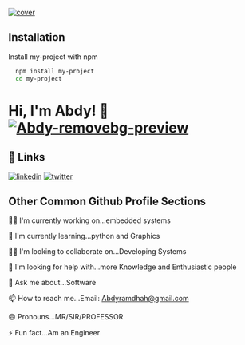
<a href="https://ibb.co/r2D2KGg"><img src="https://i.ibb.co/8g1gnDJ/cover.png" alt="cover" border="0"></a>

## Installation

Install my-project with npm

```bash
  npm install my-project
  cd my-project
```
    
# Hi, I'm Abdy! 👋   <a href="https://imgbb.com/"><img src="https://i.ibb.co/X4Kjjck/Abdy-removebg-preview.png" alt="Abdy-removebg-preview" border="0"></a>


## 🔗 Links
[![linkedin](https://img.shields.io/badge/linkedin-0A66C2?style=for-the-badge&logo=linkedin&logoColor=white)](https://www.linkedin.com/in/abdallah-salem-mvule-4b856a145/)
[![twitter](https://img.shields.io/badge/twitter-1DA1F2?style=for-the-badge&logo=twitter&logoColor=white)](https://twitter.com/)


## Other Common Github Profile Sections
👩‍💻 I'm currently working on...embedded systems

🧠 I'm currently learning...python and Graphics

👯‍♀️ I'm looking to collaborate on...Developing Systems

🤔 I'm looking for help with...more Knowledge and Enthusiastic people

💬 Ask me about...Software

📫 How to reach me...Email: Abdyramdhah@gmail.com

😄 Pronouns...MR/SIR/PROFESSOR

⚡️ Fun fact...Am an Engineer

